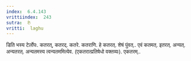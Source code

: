 ```yaml
---
index:  6.4.143
vrittiindex:  243
sutra:  टेः
vritti:  laghu 
---
```


डिति भस्य टेर्लोपः. कतरत्, कतरद्. कतरे. कतराणि. हे कतरत्. शेषं पुंवत्.. एवं कतमत्. इतरत्. अन्यत्. अन्यतरत्. अन्यतमस्य त्वन्यतममित्येव. (एकतरात्प्रतिषेधो वक्तव्यः). एकतरम्..


